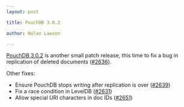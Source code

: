 ```yaml
---
layout: post

title: PouchDB 3.0.2

author: Nolan Lawson

---
```


[PouchDB 3.0.2](https://github.com/pouchdb/pouchdb/releases/tag/3.0.2) is another small patch release, this time to fix a bug in replication of deleted documents ([#2636](https://github.com/pouchdb/pouchdb/issues/2636)).

Other fixes:

* Ensure PouchDB stops writing after replication is over ([#2639](https://github.com/pouchdb/pouchdb/issues/2639))
* Fix a race condition in LevelDB ([#2631](https://github.com/pouchdb/pouchdb/issues/2631))
* Allow special URI characters in doc IDs ([#2651](https://github.com/pouchdb/pouchdb/issues/2651))